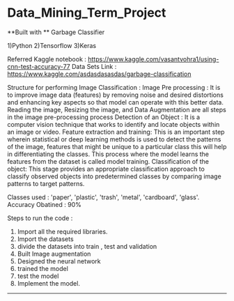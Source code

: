 # Data_Mining_Term_Project

**Built with **
Garbage Classifier

1)Python
2)Tensorflow 
3)Keras

Referred Kaggle notebook : https://www.kaggle.com/vasantvohra1/using-cnn-test-accuracy-77
Data Sets Link : https://www.kaggle.com/asdasdasasdas/garbage-classification

Structure for performing Image Classification :
Image Pre processing : It is to improve image data (features) by removing noise and desired distortions and enhancing key aspects so that model can operate with this better data. Reading the image, Resizing the image, and Data Augmentation are all steps in the image pre-processing process
Detection of an Object : It is a computer vision technique that works to identify and locate objects within an image or video.
Feature extraction and training: This is an important step wherein statistical or deep learning methods is used to detect the patterns of the image, features that might be unique to a particular class this will help in differentiating the classes. This process where the model learns the features from the dataset is called model training.
Classification of the object: This stage provides an appropriate classification approach to classify observed objects into predetermined classes by comparing image patterns to target patterns.

Classes used : 'paper', 'plastic', 'trash', 'metal', 'cardboard', 'glass'.
Accuracy Obatined : 90%

Steps to run the code :
1) Import all the required libraries.
2) Import the datasets 
3) divide the datasets into train , test and validation 
4) Built Image augmentation
5) Designed the neural network
6) trained the model
7) test the model
8) Implement the model.
-------------------------------------
